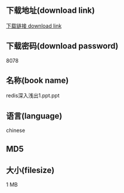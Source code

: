 ## 下载地址(download link)
[下载链接 download link](https://tutu365.netlify.app/?s=redis%E6%B7%B1%E5%85%A5%E6%B5%85%E5%87%BA1.ppt)

## 下载密码(download password)
8078

## 名称(book name)
redis深入浅出1.ppt.ppt

## 语言(language)
chinese

## MD5


## 大小(filesize)
1 MB
